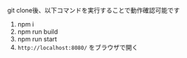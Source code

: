 git clone後、以下コマンドを実行することで動作確認可能です
1. npm i
2. npm run build
3. npm run start
4. `http://localhost:8080/` をブラウザで開く